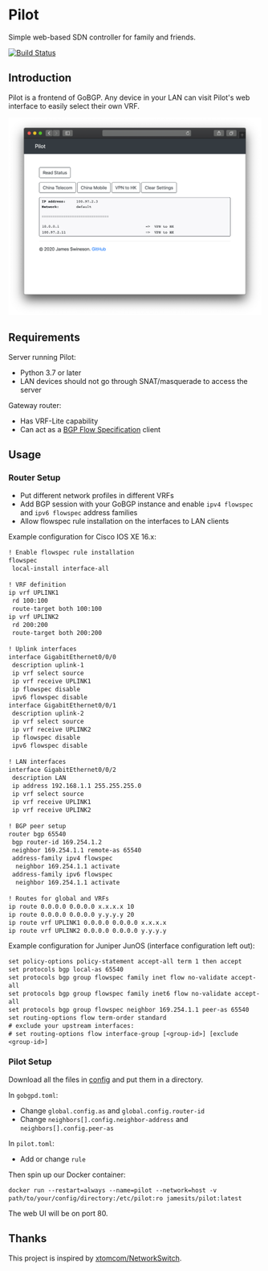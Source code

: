 # Pilot

Simple web-based SDN controller for family and friends.

[![Build Status](https://dev.azure.com/nekomimiswitch/General/_apis/build/status/pilot?branchName=master)](https://dev.azure.com/nekomimiswitch/General/_build/latest?definitionId=81&branchName=master)

## Introduction

Pilot is a frontend of GoBGP. Any device in your LAN can visit Pilot's web interface to easily select their own VRF.

![Pilot web interface screenshot](assets/pilot-webui.png)

## Requirements

Server running Pilot:
* Python 3.7 or later
* LAN devices should not go through SNAT/masquerade to access the server

Gateway router:
* Has VRF-Lite capability
* Can act as a [BGP Flow Specification](https://tools.ietf.org/html/rfc5575) client

## Usage

### Router Setup

* Put different network profiles in different VRFs
* Add BGP session with your GoBGP instance and enable `ipv4 flowspec` and `ipv6 flowspec` address families
* Allow flowspec rule installation on the interfaces to LAN clients

Example configuration for Cisco IOS XE 16.x:
```
! Enable flowspec rule installation
flowspec
 local-install interface-all

! VRF definition
ip vrf UPLINK1
 rd 100:100
 route-target both 100:100
ip vrf UPLINK2
 rd 200:200
 route-target both 200:200

! Uplink interfaces
interface GigabitEthernet0/0/0
 description uplink-1
 ip vrf select source
 ip vrf receive UPLINK1
 ip flowspec disable
 ipv6 flowspec disable
interface GigabitEthernet0/0/1
 description uplink-2
 ip vrf select source
 ip vrf receive UPLINK2
 ip flowspec disable
 ipv6 flowspec disable

! LAN interfaces
interface GigabitEthernet0/0/2
 description LAN
 ip address 192.168.1.1 255.255.255.0
 ip vrf select source
 ip vrf receive UPLINK1
 ip vrf receive UPLINK2

! BGP peer setup
router bgp 65540
 bgp router-id 169.254.1.2
 neighbor 169.254.1.1 remote-as 65540
 address-family ipv4 flowspec
  neighbor 169.254.1.1 activate
 address-family ipv6 flowspec
  neighbor 169.254.1.1 activate

! Routes for global and VRFs
ip route 0.0.0.0 0.0.0.0 x.x.x.x 10
ip route 0.0.0.0 0.0.0.0 y.y.y.y 20
ip route vrf UPLINK1 0.0.0.0 0.0.0.0 x.x.x.x
ip route vrf UPLINK2 0.0.0.0 0.0.0.0 y.y.y.y
```

Example configuration for Juniper JunOS (interface configuration left out):
```
set policy-options policy-statement accept-all term 1 then accept
set protocols bgp local-as 65540
set protocols bgp group flowspec family inet flow no-validate accept-all
set protocols bgp group flowspec family inet6 flow no-validate accept-all
set protocols bgp group flowspec neighbor 169.254.1.1 peer-as 65540
set routing-options flow term-order standard
# exclude your upstream interfaces:
# set routing-options flow interface-group [<group-id>] [exclude <group-id>]
```

### Pilot Setup

Download all the files in [config](config) and put them in a directory. 

In `gobgpd.toml`:
* Change `global.config.as` and `global.config.router-id`
* Change `neighbors[].config.neighbor-address` and `neighbors[].config.peer-as`

In `pilot.toml`:
* Add or change `rule`

Then spin up our Docker container:
```shell script
docker run --restart=always --name=pilot --network=host -v path/to/your/config/directory:/etc/pilot:ro jamesits/pilot:latest
```

The web UI will be on port 80.

## Thanks

This project is inspired by [xtomcom/NetworkSwitch](https://github.com/xtomcom/NetworkSwitch).

